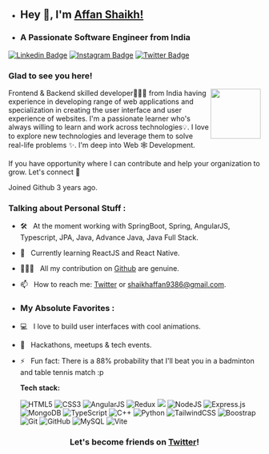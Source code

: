  - ## Hey 👋, I'm [Affan Shaikh!](https://www.linkedin.com/in/affan-shaikh-4b629b225/)
 - <h3>A Passionate Software Engineer from India</h3>
  
[![Linkedin Badge](https://img.shields.io/badge/LinkedIn-0077B5?style=for-the-badge&logo=linkedin&logoColor=white)](https://www.linkedin.com/in/affan-shaikh-4b629b225/)
[![Instagram Badge](https://img.shields.io/badge/Instagram-E1306C?style=for-the-badge&logo=instagram&logoColor=white)](https://www.instagram.com/__mrr.affan/)
[![Twitter Badge](https://img.shields.io/badge/Twitter-1DA1F2?style=for-the-badge&logo=twitter&logoColor=white)](https://twitter.com/Affan_sk07)
 


### Glad to see you here! 
<img align="right" width="100" alt="" src="assets/rzp.gif" />

Frontend & Backend skilled developer👨🏻‍💻 from India having experience in developing range of web applications and specialization in creating the user interface and user experience of websites. I'm a passionate learner who's always willing to learn and work across technologies💡. I love to explore new technologies and leverage them to solve real-life problems ✨. I'm deep into Web 🕸️ Development.

If you have opportunity where I can contribute and help your organization to grow. Let's connect 🚀

Joined Github 3 years ago.

### Talking about Personal Stuff :

- 🛠 &nbsp; At the moment working with SpringBoot, Spring, AngularJS, Typescript, JPA, Java, Advance Java, Java Full Stack.
- 👀 &nbsp; Currently learning ReactJS and React Native.
- 👨🏻‍💻 &nbsp; All my contribution on [Github](https://github.com/AFFANSK01) are genuine.
- 📫 &nbsp; How to reach me: [Twitter](https://twitter.com/Affan_sk07) or shaikhaffan9386@gmail.com.
  

- ### My Absolute Favorites :

- 💻 &nbsp; I love to build user interfaces with cool animations.
- 🍕 &nbsp; Hackathons, meetups & tech events.
- ⚡ &nbsp; Fun fact: There is a 88% probability that I'll beat you in a badminton and table tennis match :p

  **Tech stack:**  <br />

  ![HTML5](https://img.shields.io/badge/html5-%23E34F26.svg?style=for-the-badge&logo=html5&logoColor=white)
  ![CSS3](https://img.shields.io/badge/css3-%231572B6.svg?style=for-the-badge&logo=css3&logoColor=white)
  ![AngularJS](https://img.shields.io/badge/angular.js-%2320232a.svg?style=for-the-badge&logo=react&logoColor=%2361DAFB)
  ![Redux](https://img.shields.io/badge/redux-%23593d88.svg?style=for-the-badge&logo=redux&logoColor=white)
  <a href="#"><img src="https://img.shields.io/badge/Next.js-black?style=for-the-badge&logo=Next.js&&logoColor=white&labelColor=black&color=2E2E2E"/></a>
  ![NodeJS](https://img.shields.io/badge/node.js-6DA55F?style=for-the-badge&logo=node.js&logoColor=white)
  ![Express.js](https://img.shields.io/badge/express.js-%23404d59.svg?style=for-the-badge&logo=express&logoColor=%2361DAFB)
  ![MongoDB](https://img.shields.io/badge/MongoDB-%234ea94b.svg?style=for-the-badge&logo=mongodb&logoColor=white)
  ![TypeScript](https://img.shields.io/badge/typescript-%23007ACC.svg?style=for-the-badge&logo=typescript&logoColor=white)
  ![C++](https://img.shields.io/badge/c++-%2300599C.svg?style=for-the-badge&logo=c%2B%2B&logoColor=white)
  ![Python](https://img.shields.io/badge/python-3670A0?style=for-the-badge&logo=python&logoColor=ffdd54)
  ![TailwindCSS](https://img.shields.io/badge/tailwindcss-%2338B2AC.svg?style=for-the-badge&logo=tailwind-css&logoColor=white)
  ![Boostrap](https://img.shields.io/badge/bootstrap-%2338B2AC.svg?style=for-the-badge&logo=bootstrap&logoColor=white)
  ![Git](https://img.shields.io/badge/git-%23F05033.svg?style=for-the-badge&logo=git&logoColor=white)
  ![GitHub](https://img.shields.io/badge/github-%23121011.svg?style=for-the-badge&logo=github&logoColor=white)
  ![MySQL](https://img.shields.io/badge/mysql-%2300f.svg?style=for-the-badge&logo=mysql&logoColor=white)
  ![Vite](https://img.shields.io/badge/vite-%23646CFF.svg?style=for-the-badge&logo=vite&logoColor=white)
  
  
<div align="center">

### Let's become friends on [Twitter](https://twitter.com/Shivamjain013)!

</div>
  
 
